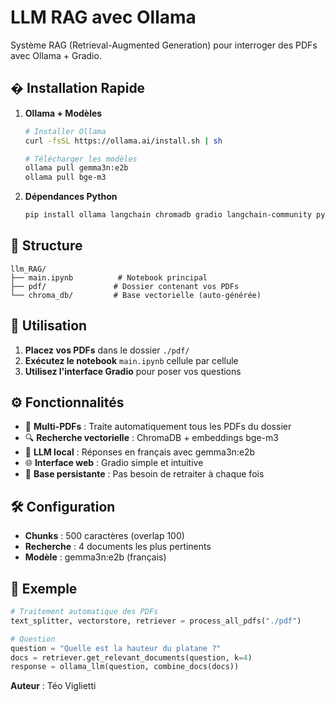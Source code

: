 # LLM RAG avec Ollama

Système RAG (Retrieval-Augmented Generation) pour interroger des PDFs avec Ollama + Gradio.

## � Installation Rapide

1. **Ollama + Modèles**

   ```bash
   # Installer Ollama
   curl -fsSL https://ollama.ai/install.sh | sh

   # Télécharger les modèles
   ollama pull gemma3n:e2b
   ollama pull bge-m3
   ```

2. **Dépendances Python**
   ```bash
   pip install ollama langchain chromadb gradio langchain-community pymupdf
   ```

## 📁 Structure

```
llm_RAG/
├── main.ipynb          # Notebook principal
├── pdf/               # Dossier contenant vos PDFs
└── chroma_db/         # Base vectorielle (auto-générée)
```

## 🎯 Utilisation

1. **Placez vos PDFs** dans le dossier `./pdf/`
2. **Exécutez le notebook** `main.ipynb` cellule par cellule
3. **Utilisez l'interface Gradio** pour poser vos questions

## ⚙️ Fonctionnalités

- 📄 **Multi-PDFs** : Traite automatiquement tous les PDFs du dossier
- 🔍 **Recherche vectorielle** : ChromaDB + embeddings bge-m3
- 🤖 **LLM local** : Réponses en français avec gemma3n:e2b
- 🌐 **Interface web** : Gradio simple et intuitive
- 💾 **Base persistante** : Pas besoin de retraiter à chaque fois

## 🛠️ Configuration

- **Chunks** : 500 caractères (overlap 100)
- **Recherche** : 4 documents les plus pertinents
- **Modèle** : gemma3n:e2b (français)

## 📝 Exemple

```python
# Traitement automatique des PDFs
text_splitter, vectorstore, retriever = process_all_pdfs("./pdf")

# Question
question = "Quelle est la hauteur du platane ?"
docs = retriever.get_relevant_documents(question, k=4)
response = ollama_llm(question, combine_docs(docs))
```

**Auteur** : Téo Viglietti
